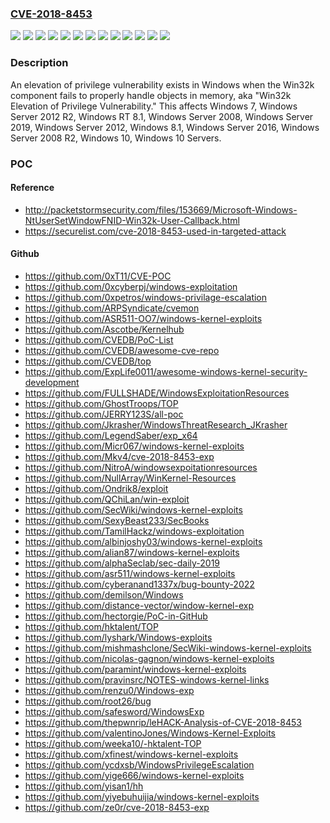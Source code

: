 ### [CVE-2018-8453](https://cve.mitre.org/cgi-bin/cvename.cgi?name=CVE-2018-8453)
![](https://img.shields.io/static/v1?label=Product&message=Windows%2010%20Servers&color=blue)
![](https://img.shields.io/static/v1?label=Product&message=Windows%2010&color=blue)
![](https://img.shields.io/static/v1?label=Product&message=Windows%207&color=blue)
![](https://img.shields.io/static/v1?label=Product&message=Windows%208.1&color=blue)
![](https://img.shields.io/static/v1?label=Product&message=Windows%20RT%208.1&color=blue)
![](https://img.shields.io/static/v1?label=Product&message=Windows%20Server%202008%20R2&color=blue)
![](https://img.shields.io/static/v1?label=Product&message=Windows%20Server%202008&color=blue)
![](https://img.shields.io/static/v1?label=Product&message=Windows%20Server%202012%20R2&color=blue)
![](https://img.shields.io/static/v1?label=Product&message=Windows%20Server%202012&color=blue)
![](https://img.shields.io/static/v1?label=Product&message=Windows%20Server%202016&color=blue)
![](https://img.shields.io/static/v1?label=Product&message=Windows%20Server%202019&color=blue)
![](https://img.shields.io/static/v1?label=Version&message=n%2Fa&color=blue)
![](https://img.shields.io/static/v1?label=Vulnerability&message=Elevation%20of%20Privilege&color=brighgreen)

### Description

An elevation of privilege vulnerability exists in Windows when the Win32k component fails to properly handle objects in memory, aka "Win32k Elevation of Privilege Vulnerability." This affects Windows 7, Windows Server 2012 R2, Windows RT 8.1, Windows Server 2008, Windows Server 2019, Windows Server 2012, Windows 8.1, Windows Server 2016, Windows Server 2008 R2, Windows 10, Windows 10 Servers.

### POC

#### Reference
- http://packetstormsecurity.com/files/153669/Microsoft-Windows-NtUserSetWindowFNID-Win32k-User-Callback.html
- https://securelist.com/cve-2018-8453-used-in-targeted-attack

#### Github
- https://github.com/0xT11/CVE-POC
- https://github.com/0xcyberpj/windows-exploitation
- https://github.com/0xpetros/windows-privilage-escalation
- https://github.com/ARPSyndicate/cvemon
- https://github.com/ASR511-OO7/windows-kernel-exploits
- https://github.com/Ascotbe/Kernelhub
- https://github.com/CVEDB/PoC-List
- https://github.com/CVEDB/awesome-cve-repo
- https://github.com/CVEDB/top
- https://github.com/ExpLife0011/awesome-windows-kernel-security-development
- https://github.com/FULLSHADE/WindowsExploitationResources
- https://github.com/GhostTroops/TOP
- https://github.com/JERRY123S/all-poc
- https://github.com/Jkrasher/WindowsThreatResearch_JKrasher
- https://github.com/LegendSaber/exp_x64
- https://github.com/Micr067/windows-kernel-exploits
- https://github.com/Mkv4/cve-2018-8453-exp
- https://github.com/NitroA/windowsexpoitationresources
- https://github.com/NullArray/WinKernel-Resources
- https://github.com/Ondrik8/exploit
- https://github.com/QChiLan/win-exploit
- https://github.com/SecWiki/windows-kernel-exploits
- https://github.com/SexyBeast233/SecBooks
- https://github.com/TamilHackz/windows-exploitation
- https://github.com/albinjoshy03/windows-kernel-exploits
- https://github.com/alian87/windows-kernel-exploits
- https://github.com/alphaSeclab/sec-daily-2019
- https://github.com/asr511/windows-kernel-exploits
- https://github.com/cyberanand1337x/bug-bounty-2022
- https://github.com/demilson/Windows
- https://github.com/distance-vector/window-kernel-exp
- https://github.com/hectorgie/PoC-in-GitHub
- https://github.com/hktalent/TOP
- https://github.com/lyshark/Windows-exploits
- https://github.com/mishmashclone/SecWiki-windows-kernel-exploits
- https://github.com/nicolas-gagnon/windows-kernel-exploits
- https://github.com/paramint/windows-kernel-exploits
- https://github.com/pravinsrc/NOTES-windows-kernel-links
- https://github.com/renzu0/Windows-exp
- https://github.com/root26/bug
- https://github.com/safesword/WindowsExp
- https://github.com/thepwnrip/leHACK-Analysis-of-CVE-2018-8453
- https://github.com/valentinoJones/Windows-Kernel-Exploits
- https://github.com/weeka10/-hktalent-TOP
- https://github.com/xfinest/windows-kernel-exploits
- https://github.com/ycdxsb/WindowsPrivilegeEscalation
- https://github.com/yige666/windows-kernel-exploits
- https://github.com/yisan1/hh
- https://github.com/yiyebuhuijia/windows-kernel-exploits
- https://github.com/ze0r/cve-2018-8453-exp

